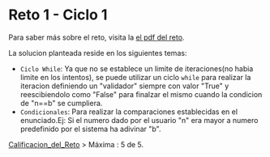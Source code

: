 # Reto 1 - Ciclo 1

Para saber más sobre el reto, visita la [el pdf del reto](Reto%201.pdf).

La solucion planteada reside en los siguientes temas:

- `Ciclo While`: Ya que no se establece un limite de iteraciones(no habia limite en los intentos), se puede utilizar un ciclo `while` para realizar la iteracion definiendo un "validador" siempre con valor "True" y reescibiendolo como "False" para finalzar el mismo cuando la condicion de "n==b" se cumpliera.
- `Condicionales`: Para realizar la comparaciones establecidas en el enunciado.Ej: Si el numero dado por el usuario "n" era mayor a numero predefinido por el sistema ha adivinar "b".

[Calificacion_del_Reto](calificacion.png) > Máxima : 5 de 5.